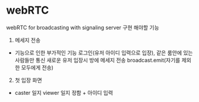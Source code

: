 # webRTC
webRTC for broadcasting with signaling server
구현 해야할 기능
1. 메세지 전송
+ 기능으로 인한 부가적인 기능
로그인(유저 아이디 입력으로 입장), 같은 룸안에 있는 사람들만 통신
새로운 유저 입장시 방에 메세지 전송 broadcast.emit(자기를 제외한 모두에게 전송)

2. 첫 입장 화면 
+ caster 일지 viewer 일지 정함 + 아이디 입력 
